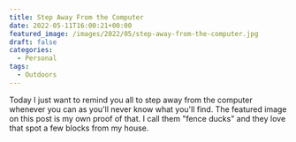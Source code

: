 ```yaml
---
title: Step Away From the Computer
date: 2022-05-11T16:00:21+00:00
featured_image: /images/2022/05/step-away-from-the-computer.jpg
draft: false
categories:
  - Personal
tags:
  - Outdoors
---
```


Today I just want to remind you all to step away from the computer whenever you can as you'll never know what you'll find. The featured image on this post is my own proof of that. I call them "fence ducks" and they love that spot a few blocks from my house.